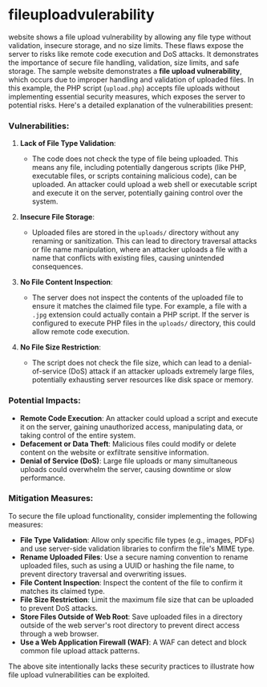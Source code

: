 # fileuploadvulerability
website shows a file upload vulnerability by allowing any file type without validation, insecure storage, and no size limits. These flaws expose the server to risks like remote code execution and DoS attacks. It demonstrates the importance of secure file handling, validation, size limits, and safe storage.
The sample website demonstrates a **file upload vulnerability**, which occurs due to improper handling and validation of uploaded files. In this example, the PHP script (`upload.php`) accepts file uploads without implementing essential security measures, which exposes the server to potential risks. Here's a detailed explanation of the vulnerabilities present:

### Vulnerabilities:

1. **Lack of File Type Validation**:
   - The code does not check the type of file being uploaded. This means any file, including potentially dangerous scripts (like PHP, executable files, or scripts containing malicious code), can be uploaded. An attacker could upload a web shell or executable script and execute it on the server, potentially gaining control over the system.

2. **Insecure File Storage**:
   - Uploaded files are stored in the `uploads/` directory without any renaming or sanitization. This can lead to directory traversal attacks or file name manipulation, where an attacker uploads a file with a name that conflicts with existing files, causing unintended consequences.

3. **No File Content Inspection**:
   - The server does not inspect the contents of the uploaded file to ensure it matches the claimed file type. For example, a file with a `.jpg` extension could actually contain a PHP script. If the server is configured to execute PHP files in the `uploads/` directory, this could allow remote code execution.

4. **No File Size Restriction**:
   - The script does not check the file size, which can lead to a denial-of-service (DoS) attack if an attacker uploads extremely large files, potentially exhausting server resources like disk space or memory.

### Potential Impacts:
- **Remote Code Execution**: An attacker could upload a script and execute it on the server, gaining unauthorized access, manipulating data, or taking control of the entire system.
- **Defacement or Data Theft**: Malicious files could modify or delete content on the website or exfiltrate sensitive information.
- **Denial of Service (DoS)**: Large file uploads or many simultaneous uploads could overwhelm the server, causing downtime or slow performance.

### Mitigation Measures:
To secure the file upload functionality, consider implementing the following measures:
- **File Type Validation**: Allow only specific file types (e.g., images, PDFs) and use server-side validation libraries to confirm the file's MIME type.
- **Rename Uploaded Files**: Use a secure naming convention to rename uploaded files, such as using a UUID or hashing the file name, to prevent directory traversal and overwriting issues.
- **File Content Inspection**: Inspect the content of the file to confirm it matches its claimed type.
- **File Size Restriction**: Limit the maximum file size that can be uploaded to prevent DoS attacks.
- **Store Files Outside of Web Root**: Save uploaded files in a directory outside of the web server's root directory to prevent direct access through a web browser.
- **Use a Web Application Firewall (WAF)**: A WAF can detect and block common file upload attack patterns.

The above site intentionally lacks these security practices to illustrate how file upload vulnerabilities can be exploited.
